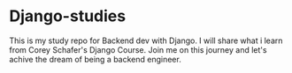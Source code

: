 # Django-studies

This is my study repo for Backend dev with Django. I will share what i learn from Corey Schafer's Django Course. Join me on this journey and let's achive the dream of being a backend engineer. 
